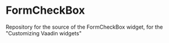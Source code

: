 FormCheckBox
==========

Repository for the source of the FormCheckBox widget, for the "Customizing Vaadin widgets"
